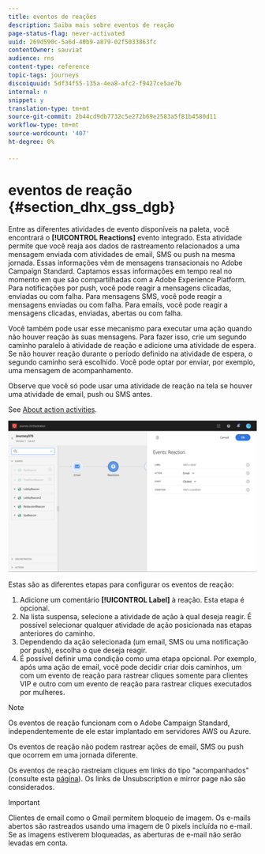 ```yaml
---
title: eventos de reações
description: Saiba mais sobre eventos de reação
page-status-flag: never-activated
uuid: 269d590c-5a6d-40b9-a879-02f5033863fc
contentOwner: sauviat
audience: rns
content-type: reference
topic-tags: journeys
discoiquuid: 5df34f55-135a-4ea8-afc2-f9427ce5ae7b
internal: n
snippet: y
translation-type: tm+mt
source-git-commit: 2b44cd9db7732c5e272b69e2583a5f81b4580d11
workflow-type: tm+mt
source-wordcount: '407'
ht-degree: 0%

---
```



# eventos de reação {#section_dhx_gss_dgb}

Entre as diferentes atividades de evento disponíveis na paleta, você encontrará o **[!UICONTROL Reactions]** evento integrado. Esta atividade permite que você reaja aos dados de rastreamento relacionados a uma mensagem enviada com atividades de email, SMS ou push na mesma jornada. Essas informações vêm de mensagens transacionais no Adobe Campaign Standard. Captamos essas informações em tempo real no momento em que são compartilhadas com a Adobe Experience Platform. Para notificações por push, você pode reagir a mensagens clicadas, enviadas ou com falha. Para mensagens SMS, você pode reagir a mensagens enviadas ou com falha. Para emails, você pode reagir a mensagens clicadas, enviadas, abertas ou com falha.

Você também pode usar esse mecanismo para executar uma ação quando não houver reação às suas mensagens. Para fazer isso, crie um segundo caminho paralelo à atividade de reação e adicione uma atividade de espera. Se não houver reação durante o período definido na atividade de espera, o segundo caminho será escolhido. Você pode optar por enviar, por exemplo, uma mensagem de acompanhamento.

Observe que você só pode usar uma atividade de reação na tela se houver uma atividade de email, push ou SMS antes.

See [About action activities](../building-journeys/about-action-activities.md).

![](../assets/journey45.png)

Estas são as diferentes etapas para configurar os eventos de reação:

1. Adicione um comentário **[!UICONTROL Label]** à reação. Esta etapa é opcional.
1. Na lista suspensa, selecione a atividade de ação à qual deseja reagir. É possível selecionar qualquer atividade de ação posicionada nas etapas anteriores do caminho.
1. Dependendo da ação selecionada (um email, SMS ou uma notificação por push), escolha o que deseja reagir.
1. É possível definir uma condição como uma etapa opcional. Por exemplo, após uma ação de email, você pode decidir criar dois caminhos, um com um evento de reação para rastrear cliques somente para clientes VIP e outro com um evento de reação para rastrear cliques executados por mulheres.

>[!NOTE]
>
>Os eventos de reação funcionam com o Adobe Campaign Standard, independentemente de ele estar implantado em servidores AWS ou Azure.
>
>Os eventos de reação não podem rastrear ações de email, SMS ou push que ocorrem em uma jornada diferente.
>
>Os eventos de reação rastreiam cliques em links do tipo &quot;acompanhados&quot; (consulte esta [página](https://docs.adobe.com/content/help/en/campaign-standard/using/designing-content/links.html#about-tracked-urls)). Os links de Unsubscription e mirror page não são considerados.

>[!IMPORTANT]
>
>Clientes de email como o Gmail permitem bloqueio de imagem. Os e-mails abertos são rastreados usando uma imagem de 0 pixels incluída no e-mail. Se as imagens estiverem bloqueadas, as aberturas de e-mail não serão levadas em conta.
